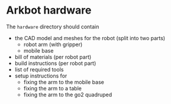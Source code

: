 # Arkbot hardware

The `hardware` directory should contain
* the CAD model and meshes for the robot (split into two parts)
  - robot arm (with gripper)
  - mobile base
* bill of materials (per robot part)
* build instructions (per robot part)
* list of required tools
* setup instructions for
  - fixing the arm to the mobile base
  - fixing the arm to a table
  - fixing the arm to the go2 quadruped